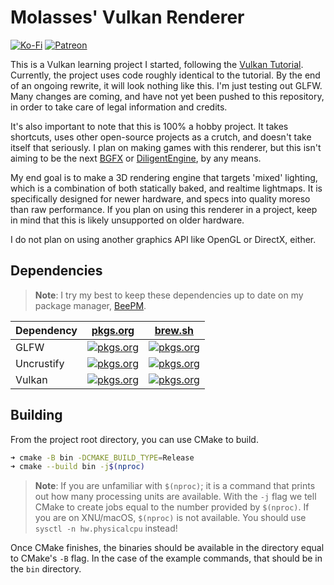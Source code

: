 # Molasses' Vulkan Renderer
[![Ko-Fi](https://img.shields.io/badge/donate-kofi-blue?style=for-the-badge&logo=ko-fi&color=E35B57&logoColor=FFFFFF&labelColor=232323)](https://ko-fi.com/molasses)
[![Patreon](https://img.shields.io/badge/donate-patreon-blue?style=for-the-badge&logo=patreon&color=E35B57&logoColor=FFFFFF&labelColor=232323)](https://www.patreon.com/molasseslover)

This is a Vulkan learning project I started, following the [Vulkan Tutorial](https://vulkan-tutorial.com/).
Currently, the project uses code roughly identical to the tutorial. By the
end of an ongoing rewrite, it will look nothing like this. I'm just testing out GLFW.
Many changes are coming, and have not yet been pushed to this repository,
in order to take care of legal information and credits.

It's also important to note that this is 100% a hobby project. It takes shortcuts,
uses other open-source projects as a crutch, and doesn't take itself that seriously.
I plan on making games with this renderer, but this isn't aiming to be the next
[BGFX](https://github.com/bkaradzic/bgfx) or [DiligentEngine](https://github.com/DiligentGraphics/DiligentEngine), by any means.

My end goal is to make a 3D rendering engine that targets 'mixed' lighting, which
is a combination of both statically baked, and realtime lightmaps. It is specifically
designed for newer hardware, and specs into quality moreso than raw performance.
If you plan on using this renderer in a project, keep in mind that this is likely
unsupported on older hardware.

I do not plan on using another graphics API like OpenGL or DirectX, either. 

## Dependencies
> **Note**: I try my best to keep these dependencies up to date on my package manager,
[BeePM](https://github.com/BeePackages).

| Dependency | [pkgs.org](https://pkgs.org/)                                                                                                                                            | [brew.sh](https://brew.sh/)                                                                                                                                                                              |
|------------|--------------------------------------------------------------------------------------------------------------------------------------------------------------------------|----------------------------------------------------------------------------------------------------------------------------------------------------------------------------------------------------------|
| GLFW       | [![pkgs.org](https://img.shields.io/badge/install-pkgs-blue?style=for-the-badge&color=E35B57&logoColor=FFFFFF&labelColor=232323)](https://pkgs.org/search/?q=glfw)       | [![pkgs.org](https://img.shields.io/badge/install-brew-blue?style=for-the-badge&logo=homebrew&color=E35B57&logoColor=FFFFFF&labelColor=232323)](https://formulae.brew.sh/formula/glfw#default)           |
| Uncrustify | [![pkgs.org](https://img.shields.io/badge/install-pkgs-blue?style=for-the-badge&color=E35B57&logoColor=FFFFFF&labelColor=232323)](https://pkgs.org/search/?q=uncrustify) | [![pkgs.org](https://img.shields.io/badge/install-brew-blue?style=for-the-badge&logo=homebrew&color=E35B57&logoColor=FFFFFF&labelColor=232323)](https://formulae.brew.sh/formula/uncrustify#default)     |
| Vulkan     | [![pkgs.org](https://img.shields.io/badge/install-pkgs-blue?style=for-the-badge&color=E35B57&logoColor=FFFFFF&labelColor=232323)](https://pkgs.org/search/?q=vulkann)    | [![pkgs.org](https://img.shields.io/badge/install-brew-blue?style=for-the-badge&logo=homebrew&color=E35B57&logoColor=FFFFFF&labelColor=232323)](https://formulae.brew.sh/formula/vulkan-headers#default) |

## Building

From the project root directory, you can use CMake to build.

```sh
➜ cmake -B bin -DCMAKE_BUILD_TYPE=Release
➜ cmake --build bin -j$(nproc)
```

> **Note**: If you are unfamiliar with `$(nproc)`; it is a command that prints out
how many processing units are available. With the `-j` flag we tell CMake 
to create jobs equal to the number provided by `$(nproc)`. If you are on XNU/macOS,
 `$(nproc)` is not available. You should use `sysctl -n hw.physicalcpu` instead!

Once CMake finishes, the binaries should be available in the directory
equal to CMake's `-B` flag. In the case of the example commands, that should be
in the `bin` directory. 
